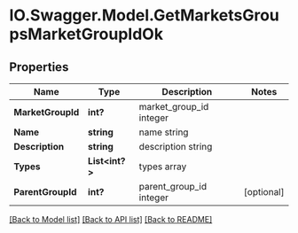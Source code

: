 # IO.Swagger.Model.GetMarketsGroupsMarketGroupIdOk
## Properties

Name | Type | Description | Notes
------------ | ------------- | ------------- | -------------
**MarketGroupId** | **int?** | market_group_id integer | 
**Name** | **string** | name string | 
**Description** | **string** | description string | 
**Types** | **List&lt;int?&gt;** | types array | 
**ParentGroupId** | **int?** | parent_group_id integer | [optional] 

[[Back to Model list]](../README.md#documentation-for-models) [[Back to API list]](../README.md#documentation-for-api-endpoints) [[Back to README]](../README.md)

